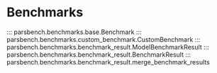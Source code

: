 # Benchmarks

::: parsbench.benchmarks.base.Benchmark
::: parsbench.benchmarks.custom_benchmark.CustomBenchmark
::: parsbench.benchmarks.benchmark_result.ModelBenchmarkResult
::: parsbench.benchmarks.benchmark_result.BenchmarkResult
::: parsbench.benchmarks.benchmark_result.merge_benchmark_results
